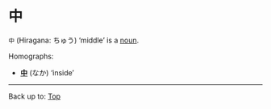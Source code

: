 # 中

`中` (Hiragana: ちゅう) ‘middle’ is a [noun](../../../desc/nouns.md).

Homographs:
- **[中](../../n/na/naka.md)** (なか) ‘inside’

----

Back up to: [Top](../../../index.md)
